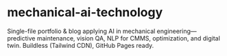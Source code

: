 # mechanical-ai-technology
Single-file portfolio &amp; blog applying AI in mechanical engineering—predictive maintenance, vision QA, NLP for CMMS, optimization, and digital twin. Buildless (Tailwind CDN), GitHub Pages ready.
